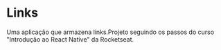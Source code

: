 # Links
Uma aplicação que armazena links.Projeto seguindo os passos do curso "Introdução ao React Native" da Rocketseat.
